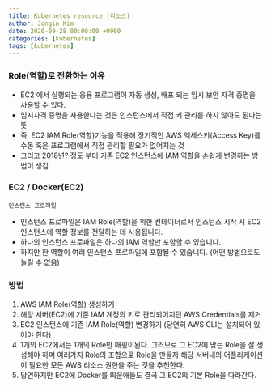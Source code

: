 ```yaml
---
title: Kubernetes resource (리소스)
author: Jongin Kim
date: 2020-09-28 00:00:00 +0900
categories: [kubernetes]
tags: [kubernetes]
---
```

### Role(역할)로 전환하는 이유

-   EC2 에서 실행되는 응용 프로그램이 자동 생성, 배포 되는 임시 보안 자격 증명을 사용할 수 있다.
-   임시자격 증명을 사용한다는 것은 인스턴스에서 직접 키 관리를 하지 않아도 된다는 뜻
-   즉, EC2 IAM Role(역할)기능을 적용해 장기적인 AWS 엑세스키(Access Key)를 수동 혹은 프로그램에서 직접 관리할 필요가 없어지는 것
-   그리고 2018년? 정도 부터 기존 EC2 인스턴스에 IAM 역할을 손쉽게 변경하는 방법이 생김

### EC2 / Docker(EC2)

`인스턴스 프로파일`

-   인스턴스 프로파일은 IAM Role(역할)을 위한 컨테이너로서 인스턴스 시작 시 EC2 인스턴스에 역할 정보를 전달하는 데 사용됩니다.
-   하나의 인스턴스 프로파일은 하나의 IAM 역할만 포함할 수 있습니다.
-   하지만 한 역할이 여러 인스턴스 프로파일에 포함될 수 있습니다. (어떤 방법으로도 늘릴 수 없음)

### 방법

1.  AWS IAM Role(역할) 생성하기
2.  해당 서버(EC2)에 기존 IAM 계정의 키로 관리되어지던 AWS Credentials를 제거
3.  EC2 인스턴스에 기존 IAM Role(역할) 변경하기 (당연히 AWS CLI는 설치되어 있어야 한다)
4.  1개의 EC2에서는 1개의 Role만 매핑이된다. 그러므로 그 EC2에 맞는 Role을 잘 생성해야 하며 여러가지 Role의 조합으로 Role을 만들자 해당 서버내의 어플리케이션이 필요한 모든 AWS 리소스 권한을 주는 것을 추천한다.
5.  당연하지만 EC2에 Docker를 띄운애들도 결국 그 EC2의 기본 Role을 따라간다.